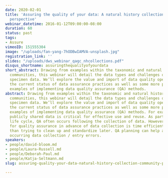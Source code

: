 ```yaml
---
date: 2020-02-01
title: 'Assuring the quality of your data: A natural history collection community
  perspective'
webinar_datetime: 2016-01-12T09:00:00-08:00
duration: 60
status: past
tags:
- Assure
vimeoID: 151555304
image: "/uploads/fan-yang-7hODBwIAMVA-unsplash.jpg"
registration_link: ''
slides: "/uploads/dws_webinar_qaqc_nhcollections.pdf"
disqus_shortname: assuringthequalityofyourdata
short_abstract: Drawing from examples within the taxonomic and natural history collection
  communities, this webinar will detail the data types and challenges of biological
  specimen data. We’ll explore the value and import of data quality open resources,
  the current status of data assurance practices as well as some more practical 'how-to’
  examples of implementing data quality assurance (QA) methods.
abstract: Drawing from examples within the taxonomic and natural history collection
  communities, this webinar will detail the data types and challenges of biological
  specimen data. We’ll explore the value and import of data quality open resources,
  the current status of data assurance practices as well as some more practical 'how-to’
  examples of implementing data quality assurance (QA) methods. For example, QA of
  publicly shared data is critical for effective use and reuse. As part of the data
  life cycle, QA often occurs following the collection of data. However, planning
  for quality assurance in advance of data collection is time efficient and much cheaper
  than trying to clean up and standardize later. QA planning can help avoid commonly
  occurring data collection / entry errors.
speakers:
- people/david-bloom.md
- people/Laura-Russell.md
- people/Deborah-Paul.md
- people/Katja-Seltmann.md
slug: assuring-quality-your-data-natural-history-collection-community-perspective

---
```

